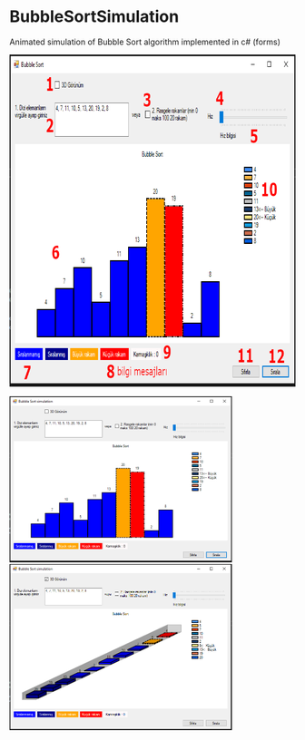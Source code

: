 # BubbleSortSimulation
Animated simulation of Bubble Sort algorithm implemented in c# (forms)

<img src="2d_marked.PNG" width="785" height="586">

<p align="left">
  <img src="2d.PNG" width="392" height="293">
  <img src="3d.PNG" width="392" height="293">
</p>
